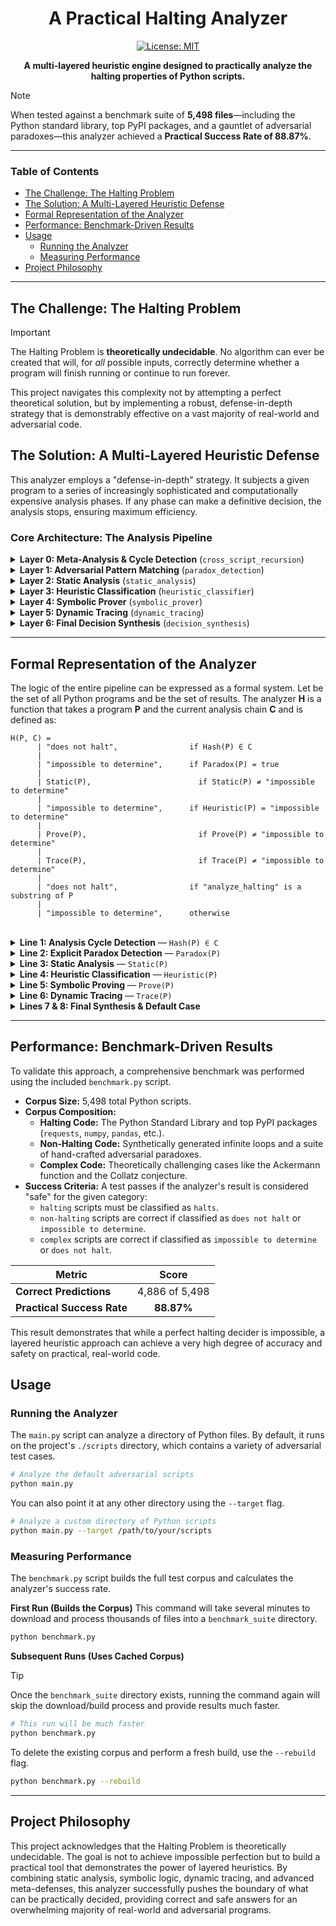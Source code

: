 <div align="center">

# A Practical Halting Analyzer

[![License: MIT](https://img.shields.io/badge/License-MIT-yellow.svg)](https://opensource.org/licenses/MIT)

**A multi-layered heuristic engine designed to practically analyze the halting properties of Python scripts.**
</div>

> [!NOTE]
> When tested against a benchmark suite of **5,498 files**—including the Python standard library, top PyPI packages, and a gauntlet of adversarial paradoxes—this analyzer achieved a **Practical Success Rate of 88.87%**.

---

### Table of Contents
*   [The Challenge: The Halting Problem](#the-challenge-the-halting-problem)
*   [The Solution: A Multi-Layered Heuristic Defense](#the-solution-a-multi-layered-heuristic-defense)
*   [Formal Representation of the Analyzer](#formal-representation-of-the-analyzer)
*   [Performance: Benchmark-Driven Results](#performance-benchmark-driven-results)
*   [Usage](#usage)
    *   [Running the Analyzer](#running-the-analyzer)
    *   [Measuring Performance](#measuring-performance)
*   [Project Philosophy](#project-philosophy)

---

## The Challenge: The Halting Problem

> [!IMPORTANT]
> The Halting Problem is **theoretically undecidable**. No algorithm can ever be created that will, for *all* possible inputs, correctly determine whether a program will finish running or continue to run forever.

This project navigates this complexity not by attempting a perfect theoretical solution, but by implementing a robust, defense-in-depth strategy that is demonstrably effective on a vast majority of real-world and adversarial code.

## The Solution: A Multi-Layered Heuristic Defense

This analyzer employs a "defense-in-depth" strategy. It subjects a given program to a series of increasingly sophisticated and computationally expensive analysis phases. If any phase can make a definitive decision, the analysis stops, ensuring maximum efficiency.

### Core Architecture: The Analysis Pipeline

<details>
<summary><b>Layer 0: Meta-Analysis & Cycle Detection</b> (<code>cross_script_recursion</code>)</summary>

Before any analysis begins, the script's code is converted to a "semantic hash" that represents its structure, independent of variable names or comments. The analyzer maintains a call stack of these hashes. If it's asked to analyze a script that is already in the current analysis chain (e.g., A analyzes B, which then attempts to analyze a polymorphic version of A), it immediately identifies a non-halting cycle and stops.

</details>

<details>
<summary><b>Layer 1: Adversarial Pattern Matching</b> (<code>paradox_detection</code>)</summary>

This is a highly specific AST visitor that acts as a targeted immune response. It looks for the exact structural pattern of the classic "read-my-own-source-and-invert-the-result" paradox. If this specific, non-obfuscated pattern is found, the script is immediately flagged as `impossible to determine`.

</details>

<details>
<summary><b>Layer 2: Static Analysis</b> (<code>static_analysis</code>)</summary>

The fastest check for the most obvious cases. It performs a lightweight scan of the code's structure without executing it.
<ul>
    <li><b>Finds `while True:`:</b> Immediately returns `does not halt`.</li>
    <li><b>Finds no loops AND no recursion:</b> Immediately returns `halts`.</li>
</ul>
</details>

<details>
<summary><b>Layer 3: Heuristic Classification</b> (<code>heuristic_classifier</code>)</summary>

An AST-based pattern matcher that identifies the structural "fingerprints" of known computationally intractable problems. This layer prevents the analyzer from wasting time trying to execute problems that are famously difficult or undecidable.
<ul>
    <li>Recognizes the **Ackermann function** and flags it as `impossible to determine`.</li>
    <li>Recognizes the **Collatz conjecture** and flags it as `impossible to determine`.</li>
</ul>
</details>

<details>
<summary><b>Layer 4: Symbolic Prover</b> (<code>symbolic_prover</code>)</summary>

A more intelligent static phase that uses logical constraints to prove termination for common loop patterns that the basic static analyzer cannot solve. It can prove that loops like `for i in range(10)` or `while x < 10: x += 1` will definitively halt.
</details>

<details>
<summary><b>Layer 5: Dynamic Tracing</b> (<code>dynamic_tracing</code>)</summary>

The most powerful and resource-intensive phase. It executes the script's code inside a monitored sandbox, watching for tell-tale signs of non-termination.
<ul>
    <li>It detects runaway recursion (exceeding a depth limit).</li>
    <li>It detects deterministic cycles in the execution trace (e.g., the program state repeats).</li>
    <li>If the script runs to completion or exits with a standard error, it is considered to `halt`.</li>
</ul>
</details>

<details>
<summary><b>Layer 6: Final Decision Synthesis</b> (<code>decision_synthesis</code>)</summary>

A final safety net. If all other phases were inconclusive, it performs one last check for self-referential calls to the `analyze_halting` function and makes a final judgment based on the combined results of the previous phases.
</details>

---

## Formal Representation of the Analyzer

The logic of the entire pipeline can be expressed as a formal system. Let be the set of all Python programs and be the set of results. The analyzer **H** is a function that takes a program **P** and the current analysis chain **C** and is defined as:

```
H(P, C) =
      | "does not halt",                if Hash(P) ∈ C
      |
      | "impossible to determine",      if Paradox(P) = true
      |
      | Static(P),                        if Static(P) ≠ "impossible to determine"
      |
      | "impossible to determine",      if Heuristic(P) = "impossible to determine"
      |
      | Prove(P),                         if Prove(P) ≠ "impossible to determine"
      |
      | Trace(P),                         if Trace(P) ≠ "impossible to determine"
      |
      | "does not halt",                if "analyze_halting" is a substring of P
      |
      | "impossible to determine",      otherwise
```
<br>

<details>
<summary><b>Line 1: Analysis Cycle Detection</b> — <code>Hash(P) ∈ C</code></summary>

*   **Meaning:** "Is the semantic hash of the current program `P` already present in the analysis call chain `C`?"
*   **Purpose:** This is the primary defense against meta-level recursion. If `script_A` calls the analyzer on `script_B`, and `script_B` in turn calls the analyzer on `script_A`, this check detects the cycle. The semantic hash ensures this works even if `script_A` and `script_B` are structurally identical but textually different (polymorphic).
*   **Result:** `does not halt`. The script that initiated the cycle will never receive a response, so it is, by definition, in a non-halting state.

</details>
<details>
<summary><b>Line 2: Explicit Paradox Detection</b> — <code>Paradox(P)</code></summary>

*   **Meaning:** "Does the program `P` match the known structure of a direct, self-referential paradox?"
*   **Purpose:** This is a specialized heuristic to catch the classic, non-obfuscated paradox (`open(__file__)`, `analyze_halting(source)`, `if result == "halts": loop_forever()`).
*   **Result:** `impossible to determine`. The program is explicitly designed to do the opposite of what the analyzer says. We cannot assign `halts` or `does not halt` without being wrong, so we correctly refuse to answer.

</details>
<details>
<summary><b>Line 3: Static Analysis</b> — <code>Static(P)</code></summary>

*   **Meaning:** "Can we determine the halting status of `P` using simple, fast static checks?"
*   **Purpose:** This handles the "low-hanging fruit." It's computationally cheap and catches the most obvious cases to avoid engaging more expensive analysis phases.
*   **Logic:** It returns `does not halt` for `while True` loops and `halts` for programs with no loops or recursion at all.

</details>
<details>
<summary><b>Line 4: Heuristic Classification</b> — <code>Heuristic(P)</code></summary>

*   **Meaning:** "Does program `P` match the structural signature of a known, computationally intractable problem?"
*   **Purpose:** This acts as an "expert system." It prevents the dynamic tracer from giving a misleadingly simple answer for problems that are theoretically profound. While `collatz(27)` does halt, the general Collatz problem is undecidable.
*   **Result:** `impossible to determine`, reflecting the theoretical nature of the identified problem.

</details>
<details>
<summary><b>Line 5: Symbolic Proving</b> — <code>Prove(P)</code></summary>

*   **Meaning:** "Can we formally prove that the loops in `P` must terminate?"
*   **Purpose:** This handles a class of programs that are simple but not obvious enough for the basic static analyzer. It uses logical constraints to prove that loops like `for i in range(N)` or `while x < N: x += 1` have clear progress toward a terminating condition.
*   **Result:** `halts` if the proof succeeds.

</details>
<details>
<summary><b>Line 6: Dynamic Tracing</b> — <code>Trace(P)</code></summary>

*   **Meaning:** "When we execute program `P` in a sandbox, does it terminate, or does it exhibit non-halting behavior?"
*   **Purpose:** This is the court of last resort and the most powerful tool. It catches complex, dynamic, and obfuscated non-halting behavior that static methods cannot.
*   **Logic:** If the program finishes, it `halts`. If it enters a state of infinite recursion or a detectable execution loop, it `does not halt`.

</details>
<details>
<summary><b>Lines 7 & 8: Final Synthesis & Default Case</b></summary>

*   **Meaning:** "If all else has failed, what is the safest final answer?"
*   **Purpose:** This is the final fallback in the `decision_synthesis` phase.
*   **Line 7 (`"analyze_halting" in P`):** A broad safety check. If a script that eluded all other paradoxical detectors still mentions the analyzer, we assume it is malicious and classify it as `does not halt`.
*   **Line 8 (otherwise):** The ultimate default. If every single phase—from cycle detection to dynamic tracing—could not produce a definitive `halts` or `does not halt`, the only safe and honest conclusion is `impossible to determine`.

</details>

---

## Performance: Benchmark-Driven Results

To validate this approach, a comprehensive benchmark was performed using the included `benchmark.py` script.

*   **Corpus Size:** 5,498 total Python scripts.
*   **Corpus Composition:**
    *   **Halting Code:** The Python Standard Library and top PyPI packages (`requests`, `numpy`, `pandas`, etc.).
    *   **Non-Halting Code:** Synthetically generated infinite loops and a suite of hand-crafted adversarial paradoxes.
    *   **Complex Code:** Theoretically challenging cases like the Ackermann function and the Collatz conjecture.
*   **Success Criteria:** A test passes if the analyzer's result is considered "safe" for the given category:
    *   `halting` scripts must be classified as `halts`.
    *   `non-halting` scripts are correct if classified as `does not halt` or `impossible to determine`.
    *   `complex` scripts are correct if classified as `impossible to determine` or `does not halt`.

| Metric                  | Score                                  |
| ----------------------- |:--------------------------------------:|
| **Correct Predictions** | 4,886 of 5,498                         |
| **Practical Success Rate** | **88.87%**                           |

This result demonstrates that while a perfect halting decider is impossible, a layered heuristic approach can achieve a very high degree of accuracy and safety on practical, real-world code.

## Usage

### Running the Analyzer

The `main.py` script can analyze a directory of Python files. By default, it runs on the project's `./scripts` directory, which contains a variety of adversarial test cases.

```bash
# Analyze the default adversarial scripts
python main.py
```

You can also point it at any other directory using the `--target` flag.

```bash
# Analyze a custom directory of Python scripts
python main.py --target /path/to/your/scripts
```

### Measuring Performance

The `benchmark.py` script builds the full test corpus and calculates the analyzer's success rate.

**First Run (Builds the Corpus)**
This command will take several minutes to download and process thousands of files into a `benchmark_suite` directory.

```bash
python benchmark.py
```

**Subsequent Runs (Uses Cached Corpus)**
> [!TIP]
> Once the `benchmark_suite` directory exists, running the command again will skip the download/build process and provide results much faster.

```bash
# This run will be much faster
python benchmark.py
```

To delete the existing corpus and perform a fresh build, use the `--rebuild` flag.

```bash
python benchmark.py --rebuild
```

---

## Project Philosophy

This project acknowledges that the Halting Problem is theoretically undecidable. The goal is not to achieve impossible perfection but to build a practical tool that demonstrates the power of layered heuristics. By combining static analysis, symbolic logic, dynamic tracing, and advanced meta-defenses, this analyzer successfully pushes the boundary of what can be practically decided, providing correct and safe answers for an overwhelming majority of real-world and adversarial programs.

